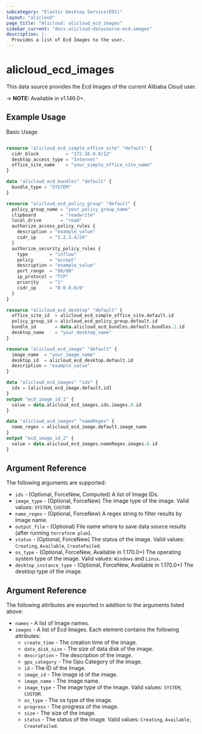 ```yaml
---
subcategory: "Elastic Desktop Service(EDS)"
layout: "alicloud"
page_title: "Alicloud: alicloud_ecd_images"
sidebar_current: "docs-alicloud-datasource-ecd-images"
description: |-
  Provides a list of Ecd Images to the user.
---
```


# alicloud\_ecd\_images

This data source provides the Ecd Images of the current Alibaba Cloud user.

-> **NOTE:** Available in v1.146.0+.

## Example Usage

Basic Usage

```terraform

resource "alicloud_ecd_simple_office_site" "default" {
  cidr_block          = "172.16.0.0/12"
  desktop_access_type = "Internet"
  office_site_name    = "your_simple_office_site_name"
}

data "alicloud_ecd_bundles" "default" {
  bundle_type = "SYSTEM"
}

resource "alicloud_ecd_policy_group" "default" {
  policy_group_name = "your_policy_group_name"
  clipboard         = "readwrite"
  local_drive       = "read"
  authorize_access_policy_rules {
    description = "example_value"
    cidr_ip     = "1.2.3.4/24"
  }
  authorize_security_policy_rules {
    type        = "inflow"
    policy      = "accept"
    description = "example_value"
    port_range  = "80/80"
    ip_protocol = "TCP"
    priority    = "1"
    cidr_ip     = "0.0.0.0/0"
  }
}

resource "alicloud_ecd_desktop" "default" {
  office_site_id  = alicloud_ecd_simple_office_site.default.id
  policy_group_id = alicloud_ecd_policy_group.default.id
  bundle_id       = data.alicloud_ecd_bundles.default.bundles.1.id
  desktop_name    = "your_desktop_name"
}

resource "alicloud_ecd_image" "default" {
  image_name  = "your_image_name"
  desktop_id  = alicloud_ecd_desktop.default.id
  description = "example_value"
}

data "alicloud_ecd_images" "ids" {
  ids = [alicloud_ecd_image.default.id]
}
output "ecd_image_id_1" {
  value = data.alicloud_ecd_images.ids.images.0.id
}

data "alicloud_ecd_images" "nameRegex" {
  name_regex = alicloud_ecd_image.default.image_name
}
output "ecd_image_id_2" {
  value = data.alicloud_ecd_images.nameRegex.images.0.id
}
```

## Argument Reference

The following arguments are supported:


* `ids` - (Optional, ForceNew, Computed)  A list of Image IDs.
* `image_type` - (Optional, ForceNew) The image type of the image. Valid values: `SYSTEM`, `CUSTOM`.
* `name_regex` - (Optional, ForceNew) A regex string to filter results by Image name.
* `output_file` - (Optional) File name where to save data source results (after running `terraform plan`).
* `status` - (Optional, ForceNew) The status of the image. Valid values: `Creating`, `Available`, `CreateFailed`.
* `os_type` - (Optional, ForceNew, Available in 1.170.0+) The operating system type of the image. Valid values: `Windows` and `Linux`.
* `desktop_instance_type` - (Optional, ForceNew, Available in 1.170.0+) The desktop type of the image.

## Argument Reference

The following attributes are exported in addition to the arguments listed above:

* `names` - A list of Image names.
* `images` - A list of Ecd Images. Each element contains the following attributes:
	* `create_time` - The creation time of the image.
	* `data_disk_size` - The size of data disk of the image.
	* `description` - The description of the image.
	* `gpu_category` - The Gpu Category of the image.
	* `id` - The ID of the Image.
	* `image_id` - The image id of the image.
	* `image_name` - The image name.
	* `image_type` - The image type of the image. Valid values: `SYSTEM`, `CUSTOM`.
	* `os_type` - The os type of the image.
	* `progress` - The progress of the image.
	* `size` - The size of the image.
	* `status` - The status of the image. Valid values: `Creating`, `Available`, `CreateFailed`.